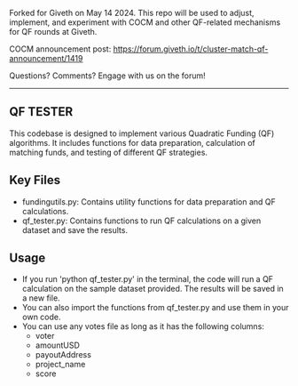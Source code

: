 Forked for Giveth on May 14 2024. This repo will be used to adjust, implement, and experiment with COCM and other QF-related mechanisms for QF rounds at Giveth.

COCM announcement post: https://forum.giveth.io/t/cluster-match-qf-announcement/1419

Questions? Comments? Engage with us on the forum!

-------------------------------------------------------
## QF TESTER
This codebase is designed to implement various Quadratic Funding (QF) algorithms. It includes functions for data preparation, calculation of matching funds, and testing of different QF strategies.

## Key Files
- fundingutils.py: Contains utility functions for data preparation and QF calculations.
- qf_tester.py: Contains functions to run QF calculations on a given dataset and save the results.

## Usage
- If you run 'python qf_tester.py' in the terminal, the code will run a QF calculation on the sample dataset provided. The results will be saved in a new file. 
- You can also import the functions from qf_tester.py and use them in your own code.
- You can use any votes file as long as it has the following columns: 
  - voter
  - amountUSD
  - payoutAddress
  - project_name
  - score
